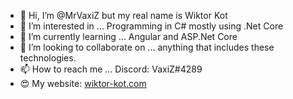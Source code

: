 - 👋 Hi, I’m @MrVaxiZ but my real name is Wiktor Kot
- 👀 I’m interested in ... Programming in C# mostly using .Net Core 
- 🌱 I’m currently learning ... Angular and ASP.Net Core   
- 💞️ I’m looking to collaborate on ... anything that includes these technologies.
- 📫 How to reach me ... Discord: VaxiZ#4289 
- :heart_eyes: My website: [wiktor-kot.com](https://wiktor-kot.com/) 
